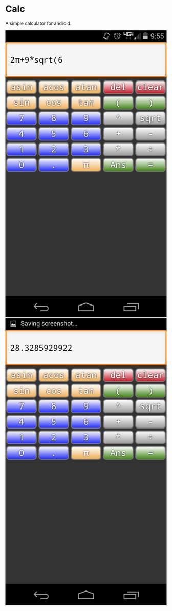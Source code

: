 # Calc

A simple calculator for android.

![input: '2pi+9sqrt(6)'](screenshots/input.png)
![output: ''](screenshots/output.png)
